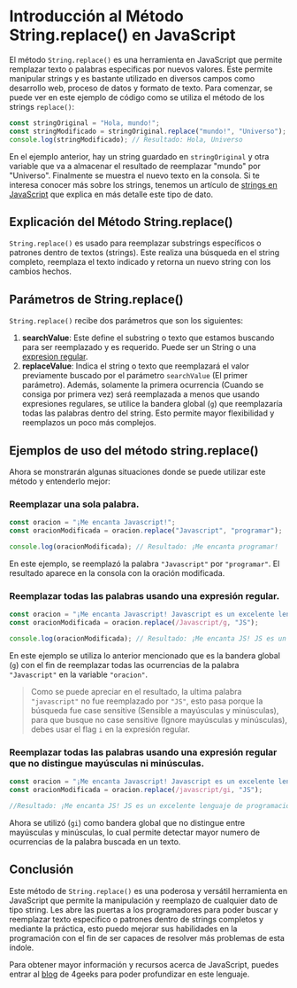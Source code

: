 # Introducción al Método String.replace() en JavaScript

El método `String.replace()` es una herramienta en JavaScript que permite remplazar texto o palabras especificas por nuevos valores. Este permite manipular strings y es bastante utilizado en diversos campos como desarrollo web, proceso de datos y formato de texto. Para comenzar, se puede ver en este ejemplo de código como se utiliza el método de los strings `replace()`:

```js
const stringOriginal = "Hola, mundo!";
const stringModificado = stringOriginal.replace("mundo!", "Universo");
console.log(stringModificado); // Resultado: Hola, Universo
```

En el ejemplo anterior, hay un string guardado en `stringOriginal` y otra variable que va a almacenar el resultado de reemplazar "mundo" por "Universo". Finalmente se muestra el nuevo texto en la consola. Si te interesa conocer más sobre los strings, tenemos un artículo de [strings en JavaScript](https://4geeks.com/es/lesson/strings-en-javascript) que explica en más detalle este tipo de dato.

## Explicación del Método String.replace()

`String.replace()` es usado para reemplazar substrings específicos o patrones dentro de textos (strings). Este realiza una búsqueda en el string completo, reemplaza el texto indicado y retorna un nuevo string con los cambios hechos. 

## Parámetros de String.replace()

`String.replace()` recibe dos parámetros que son los siguientes:

1.	**searchValue**: Este define el substring o texto que estamos buscando para ser reemplazado y es requerido. Puede ser un String o una [expresion regular](https://4geeks.com/es/lesson/expresiones-regulares-javascript).
2.	**replaceValue**: Indica el string o texto que reemplazará el valor previamente buscado por el parámetro `searchValue` (El primer parámetro). Además, solamente la primera ocurrencia (Cuando se consiga por primera vez) será reemplazada a menos que usando expresiones regulares, se utilice la bandera global (`g`) que reemplazaría todas las palabras dentro del string. Esto permite mayor flexibilidad y reemplazos un poco más complejos.

## Ejemplos de uso del método string.replace()

Ahora se monstrarán algunas situaciones donde se puede utilizar este método y entenderlo mejor:

###  Reemplazar una sola palabra.

```js
const oracion = "¡Me encanta Javascript!";
const oracionModificada = oracion.replace("Javascript", "programar");

console.log(oracionModificada); // Resultado: ¡Me encanta programar!
```
En este ejemplo, se reemplazó la palabra `"Javascript"` por `"programar"`. El resultado aparece en la consola con la oración modificada.

### Reemplazar todas las palabras usando una expresión regular.

```js
const oracion = "¡Me encanta Javascript! Javascript es un excelente lenguaje de programación para desarrollo web. No hay mejor lenguaje que javascript.";
const oracionModificada = oracion.replace(/Javascript/g, "JS");

console.log(oracionModificada); // Resultado: ¡Me encanta JS! JS es un excelente lenguaje de programación para desarrollo web. No hay mejor lenguaje que javascript.
```

En este ejemplo se utiliza lo anterior mencionado que es la bandera global (`g`) con el fin de reemplazar todas las ocurrencias de la palabra `"Javascript"` en la variable `"oracion"`.

> Como se puede apreciar en el resultado, la ultima palabra `"javascript"` no fue reemplazado por `"JS"`, esto pasa porque la búsqueda fue case sensitive (Sensible a mayúsculas y minúsculas), para que busque no case sensitive (Ignore mayúsculas y minúsculas), debes usar el flag `i` en la expresión regular.

### Reemplazar todas las palabras usando una expresión regular que no distingue mayúsculas ni minúsculas.

```js
const oracion = "¡Me encanta Javascript! Javascript es un excelente lenguaje de programación para desarrollo web. javaScript ofrece muchas opciones en esta área.";
const oracionModificada = oracion.replace(/javascript/gi, "JS");

//Resultado: ¡Me encanta JS! JS es un excelente lenguaje de programación para desarrollo web. JS ofrece muchas opciones en esta área.
```

Ahora se utilizó (`gi`) como bandera global que no distingue entre mayúsculas y minúsculas, lo cual permite detectar mayor numero de ocurrencias de la palabra buscada en un texto.

## Conclusión

Este método de `String.replace()` es una poderosa y versátil herramienta en JavaScript que permite la manipulación y reemplazo de cualquier dato de tipo string. Les abre las puertas a los programadores para poder buscar y reemplazar texto especifico o patrones dentro de strings completos y mediante la práctica, esto puedo mejorar sus habilidades en la programación con el fin de ser capaces de resolver más problemas de esta índole.

Para obtener mayor información y recursos acerca de JavaScript, puedes entrar al [blog](https://4geeks.com/technology/javascript) de 4geeks para poder profundizar en este lenguaje.
